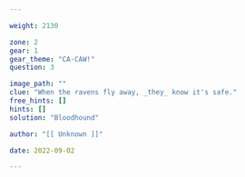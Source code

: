 ```yaml
---

weight: 2130

zone: 2
gear: 1
gear_theme: "CA-CAW!"
question: 3

image_path: ""
clue: "When the ravens fly away, _they_ know it's safe."
free_hints: []
hints: []
solution: "Bloodhound"

author: "[[ Unknown ]]"

date: 2022-09-02

---
```


